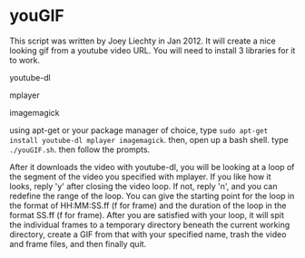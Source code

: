 youGIF
======

This script was written by Joey Liechty in Jan 2012.
It will create a nice looking gif from a youtube video URL.
You will need to install 3 libraries for it to work.

youtube-dl

mplayer

imagemagick

using apt-get or your package manager of choice, type `sudo apt-get install youtube-dl mplayer imagemagick`.
then, open up a bash shell.
type `./youGIF.sh`.
then follow the prompts.

After it downloads the video with youtube-dl, you will be looking at a loop of the segment of the video you specified with mplayer. If you like how it looks, reply 'y' after closing the video loop. If not, reply 'n', and you can redefine the range of the loop. You can give the starting point for the loop in the format of HH:MM:SS.ff (f for frame) and the duration of the loop in the format SS.ff (f for frame). After you are satisfied with your loop, it will spit the individual frames to a temporary directory beneath the current working directory, create a GIF from that with your specified name, trash the video and frame files, and then finally quit.
